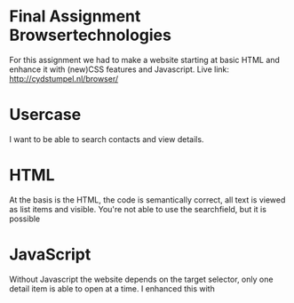 # Final Assignment Browsertechnologies
For this assignment we had to make a website starting at basic HTML and enhance it with (new)CSS features and Javascript.
Live link: http://cydstumpel.nl/browser/

# Usercase 
I want to be able to search contacts and view details.

# HTML
At the basis is the HTML, the code is semantically correct, all text is viewed as list items and visible. You're not able to use the searchfield, but it is possible 

# JavaScript
Without Javascript the website depends on the target selector, only one detail item is able to open at a time. I enhanced this with 
